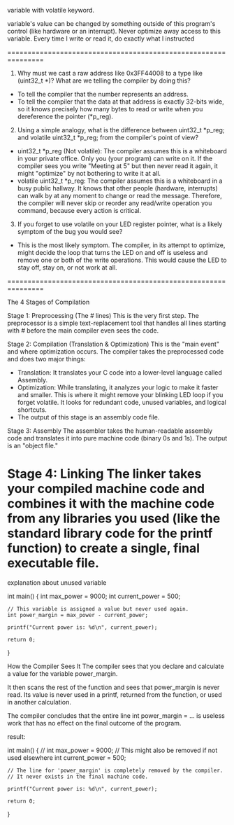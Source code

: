variable with volatile keyword.

variable's value can be changed by something outside of this program's control (like hardware or an interrupt). Never optimize away access to this variable. Every time I write or read it, do exactly what I instructed

===============================================================

1. Why must we cast a raw address like 0x3FF44008 to a type like (uint32_t \*)? What are we telling the compiler by doing this?

- To tell the compiler that the number represents an address.
- To tell the compiler that the data at that address is exactly 32-bits wide, so it knows precisely how many bytes to read or write when you dereference the pointer (\*p_reg).

2. Using a simple analogy, what is the difference between uint32_t *p_reg; and volatile uint32_t *p_reg; from the compiler's point of view?

- uint32_t \*p_reg (Not volatile): The compiler assumes this is a whiteboard in your private office. Only you (your program) can write on it. If the compiler sees you write "Meeting at 5" but then never read it again, it might "optimize" by not bothering to write it at all.
- volatile uint32_t \*p_reg: The compiler assumes this is a whiteboard in a busy public hallway. It knows that other people (hardware, interrupts) can walk by at any moment to change or read the message. Therefore, the compiler will never skip or reorder any read/write operation you command, because every action is critical.

3. If you forget to use volatile on your LED register pointer, what is a likely symptom of the bug you would see?

- This is the most likely symptom. The compiler, in its attempt to optimize, might decide the loop that turns the LED on and off is useless and remove one or both of the write operations. This would cause the LED to stay off, stay on, or not work at all.

===============================================================

The 4 Stages of Compilation

Stage 1: Preprocessing (The # lines)
This is the very first step. The preprocessor is a simple text-replacement tool that handles all lines starting with # before the main compiler even sees the code.

Stage 2: Compilation (Translation & Optimization)
This is the "main event" and where optimization occurs. The compiler takes the preprocessed code and does two major things:

- Translation: It translates your C code into a lower-level language called Assembly.
- Optimization: While translating, it analyzes your logic to make it faster and smaller. This is where it might remove your blinking LED loop if you forget volatile. It looks for redundant code, unused variables, and logical shortcuts.
- The output of this stage is an assembly code file.

Stage 3: Assembly
The assembler takes the human-readable assembly code and translates it into pure machine code (binary 0s and 1s). The output is an "object file."

Stage 4: Linking
The linker takes your compiled machine code and combines it with the machine code from any libraries you used (like the standard library code for the printf function) to create a single, final executable file.
===============================================================

explanation about unused variable

int main() {
int max_power = 9000;
int current_power = 500;

    // This variable is assigned a value but never used again.
    int power_margin = max_power - current_power;

    printf("Current power is: %d\n", current_power);

    return 0;

}

How the Compiler Sees It
The compiler sees that you declare and calculate a value for the variable power_margin.

It then scans the rest of the function and sees that power_margin is never read. Its value is never used in a printf, returned from the function, or used in another calculation.

The compiler concludes that the entire line int power_margin = ... is useless work that has no effect on the final outcome of the program.

result:

int main() {
// int max_power = 9000; // This might also be removed if not used elsewhere
int current_power = 500;

    // The line for 'power_margin' is completely removed by the compiler.
    // It never exists in the final machine code.

    printf("Current power is: %d\n", current_power);

    return 0;

}
